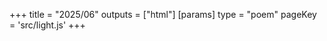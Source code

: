 +++
title = "2025/06"
outputs = ["html"]
[params]
    type = "poem"
    pageKey = 'src/light.js'
+++

